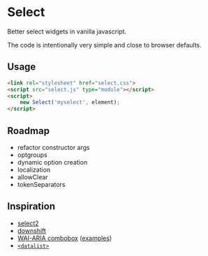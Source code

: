 # Select

Better select widgets in vanilla javascript.

The code is intentionally very simple and close to browser defaults.

## Usage

```html
<link rel="stylesheet" href="select.css">
<script src="select.js" type="module"></script>
<script>
	new Select('myselect', element);
</script>
```

## Roadmap

-	refactor constructor args
-	optgroups
-	dynamic option creation
-	localization
-	allowClear
-	tokenSeparators

## Inspiration

-	[select2](https://select2.org/)
-	[downshift](https://www.downshift-js.com/)
-	[WAI-ARIA combobox](https://www.w3.org/TR/wai-aria-practices/#combobox)
	([examples](https://www.w3.org/TR/wai-aria-practices/examples/combobox/aria1.1pattern/listbox-combo.html))
-	[`<datalist>`](https://developer.mozilla.org/en-US/docs/Web/HTML/Element/datalist)
